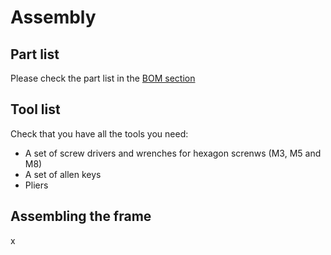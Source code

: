 # Assembly

## Part list

Please check the part list in the [BOM section](Shopping_list.md)

## Tool list

Check that you have all the tools you need:

- A set of screw drivers and wrenches for hexagon screnws (M3, M5 and M8)
- A set of allen keys
- Pliers

## Assembling the frame

x
